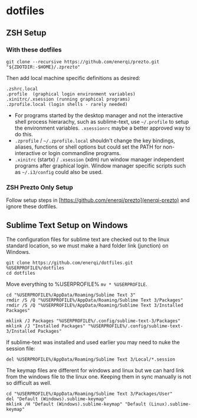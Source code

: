 # dotfiles

## ZSH Setup

### With these dotfiles
```
git clone --recursive https://github.com/enerqi/prezto.git "${ZDOTDIR:-$HOME}/.zprezto"
```
Then add local machine specific definitions as desired:
```
.zshrc.local
.profile  (graphical login environment variables)
.xinitrc/.xsession (running graphical programs)
.zprofile.local (login shells - rarely needed)
```

- For programs started by the desktop manager and not the interactive shell process hierarachy, such as sublime-text, use `~/.profile` to setup the environment variables. `.xsessionrc` maybe a better approved way to do this.
- `.zprofile` / `~/.zprofile.local`  shouldn't change the key bindings, aliases, functions or shell options but could set the PATH for non-interactive or login commandline programs.
- `.xinitrc` (startx) / `.xsession` (xdm) run window manager independent programs after graphical login. Window manager specific scripts such as `~/.i3/config` could also be used.


### ZSH Prezto Only Setup
Follow setup steps in [https://github.com/enerqi/prezto](enerqi-prezto) and ignore these dotfiles.


## Sublime Text Setup on Windows

The configuration files for sublime text are checked out to the linux standard location, so we must make a hard folder link (junction) on Windows.

```
git clone https://github.com/enerqi/dotfiles.git %USERPROFILE%/dotfiles
cd dotfiles
```
Move everything to %USERPROFILE% `mv * %USERPROFILE`.
```
cd "%USERPROFILE%/AppData/Roaming/Sublime Text 3"
rmdir /S /Q "%USERPROFILE%/AppData/Roaming/Sublime Text 3/Packages"
rmdir /S /Q "%USERPROFILE%/AppData/Roaming/Sublime Text 3/Installed Packages"

mklink /J Packages "%USERPROFILE%/.config/sublime-text-3/Packages"
mklink /J "Installed Packages" "%USERPROFILE%/.config/sublime-text-3/Installed Packages"
```

If sublime-text was installed and used earlier you may need to nuke the session file:

`del %USERPROFILE%/AppData/Roaming/Sublime Text 3/Local/*.session`

The keymap files are different for windows and linux but we can hard link from the windows file to the linux one. Keeping them in sync manually is not so difficult as well.
```
cd "%USERPROFILE%/AppData/Roaming/Sublime Text 3/Packages/User"
del "Default (Windows).sublime-keymap"
mklink /H "Default (Windows).sublime-keymap" "Default (Linux).sublime-keymap"
```
